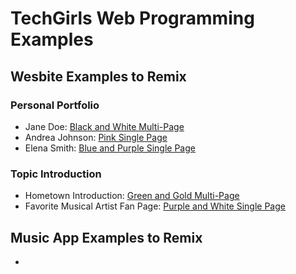 # TechGirls Web Programming Examples

## Wesbite Examples to Remix

### Personal Portfolio
-   Jane Doe: [Black and White Multi-Page](/Black-White-Personal-Multi-Page-Example)
-   Andrea Johnson: [Pink Single Page](/Pink-Personal-Single-Page-Example)
-   Elena Smith: [Blue and Purple Single Page](/Purple-Blue-Personal-Single-Page-Example)

### Topic Introduction
-   Hometown Introduction: [Green and Gold Multi-Page](/Green-Gold-Hometown-Intro-Multi-Page-Example)
-   Favorite Musical Artist Fan Page: [Purple and White Single Page](/Purple-White-Artist-Intro-Single-Page-Example)


## Music App Examples to Remix

-   
